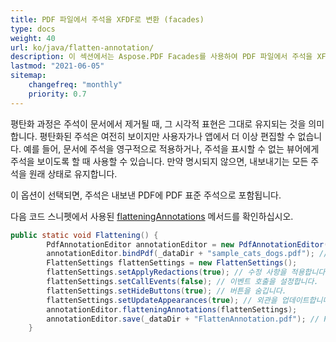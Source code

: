 ```yaml
---
title: PDF 파일에서 주석을 XFDF로 변환 (facades)
type: docs
weight: 40
url: ko/java/flatten-annotation/
description: 이 섹션에서는 Aspose.PDF Facades를 사용하여 PDF 파일에서 주석을 XFDF로 내보내는 방법을 설명합니다.
lastmod: "2021-06-05"
sitemap:
    changefreq: "monthly"
    priority: 0.7
---
```


평탄화 과정은 주석이 문서에서 제거될 때, 그 시각적 표현은 그대로 유지되는 것을 의미합니다. 평탄화된 주석은 여전히 보이지만 사용자가나 앱에서 더 이상 편집할 수 없습니다. 예를 들어, 문서에 주석을 영구적으로 적용하거나, 주석을 표시할 수 없는 뷰어에게 주석을 보이도록 할 때 사용할 수 있습니다. 만약 명시되지 않으면, 내보내기는 모든 주석을 원래 상태로 유지합니다.

이 옵션이 선택되면, 주석은 내보낸 PDF에 PDF 표준 주석으로 포함됩니다.

다음 코드 스니펫에서 사용된 [flatteningAnnotations](https://reference.aspose.com/pdf/java/com.aspose.pdf.facades/PdfAnnotationEditor#flatteningAnnotations--) 메서드를 확인하십시오.

```java
public static void Flattening() {
        PdfAnnotationEditor annotationEditor = new PdfAnnotationEditor();
        annotationEditor.bindPdf(_dataDir + "sample_cats_dogs.pdf"); // PDF 파일을 바인딩합니다.
        FlattenSettings flattenSettings = new FlattenSettings();
        flattenSettings.setApplyRedactions(true); // 수정 사항을 적용합니다.
        flattenSettings.setCallEvents(false); // 이벤트 호출을 설정합니다.
        flattenSettings.setHideButtons(true); // 버튼을 숨깁니다.
        flattenSettings.setUpdateAppearances(true); // 외관을 업데이트합니다.
        annotationEditor.flatteningAnnotations(flattenSettings);
        annotationEditor.save(_dataDir + "FlattenAnnotation.pdf"); // PDF 파일을 저장합니다.
    }
```